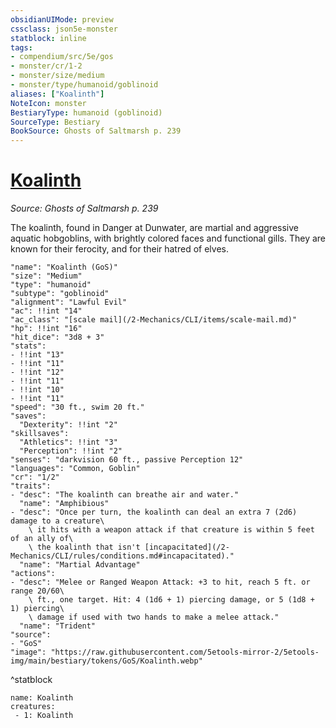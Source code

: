 ```yaml
---
obsidianUIMode: preview
cssclass: json5e-monster
statblock: inline
tags:
- compendium/src/5e/gos
- monster/cr/1-2
- monster/size/medium
- monster/type/humanoid/goblinoid
aliases: ["Koalinth"]
NoteIcon: monster
BestiaryType: humanoid (goblinoid)
SourceType: Bestiary
BookSource: Ghosts of Saltmarsh p. 239
---
```

# [Koalinth](2-Mechanics\CLI\bestiary\humanoid/koalinth-gos.md)
*Source: Ghosts of Saltmarsh p. 239*  

The koalinth, found in Danger at Dunwater, are martial and aggressive aquatic hobgoblins, with brightly colored faces and functional gills. They are known for their ferocity, and for their hatred of elves.

```statblock
"name": "Koalinth (GoS)"
"size": "Medium"
"type": "humanoid"
"subtype": "goblinoid"
"alignment": "Lawful Evil"
"ac": !!int "14"
"ac_class": "[scale mail](/2-Mechanics/CLI/items/scale-mail.md)"
"hp": !!int "16"
"hit_dice": "3d8 + 3"
"stats":
- !!int "13"
- !!int "11"
- !!int "12"
- !!int "11"
- !!int "10"
- !!int "11"
"speed": "30 ft., swim 20 ft."
"saves":
  "Dexterity": !!int "2"
"skillsaves":
  "Athletics": !!int "3"
  "Perception": !!int "2"
"senses": "darkvision 60 ft., passive Perception 12"
"languages": "Common, Goblin"
"cr": "1/2"
"traits":
- "desc": "The koalinth can breathe air and water."
  "name": "Amphibious"
- "desc": "Once per turn, the koalinth can deal an extra 7 (2d6) damage to a creature\
    \ it hits with a weapon attack if that creature is within 5 feet of an ally of\
    \ the koalinth that isn't [incapacitated](/2-Mechanics/CLI/rules/conditions.md#incapacitated)."
  "name": "Martial Advantage"
"actions":
- "desc": "Melee or Ranged Weapon Attack: +3 to hit, reach 5 ft. or range 20/60\
    \ ft., one target. Hit: 4 (1d6 + 1) piercing damage, or 5 (1d8 + 1) piercing\
    \ damage if used with two hands to make a melee attack."
  "name": "Trident"
"source":
- "GoS"
"image": "https://raw.githubusercontent.com/5etools-mirror-2/5etools-img/main/bestiary/tokens/GoS/Koalinth.webp"
```
^statblock

```encounter-table
name: Koalinth
creatures:
 - 1: Koalinth
```